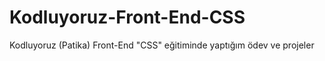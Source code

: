 # Kodluyoruz-Front-End-CSS
Kodluyoruz (Patika) Front-End "CSS" eğitiminde yaptığım ödev ve projeler
